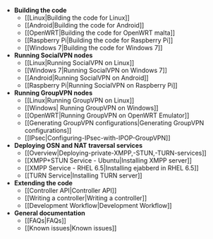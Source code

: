 * **Building the code**
    * [[Linux|Building the code for Linux]]
    * [[Android|Building the code for Android]]
    * [[OpenWRT|Building the code for OpenWRT malta]]
    * [[Raspberry Pi|Building the code for Raspberry Pi]]
    * [[Windows 7|Building the code for Windows 7]]
* **Running SocialVPN nodes**
    * [[Linux|Running SocialVPN on Linux]]
    * [[Windows 7|Running SocialVPN on Windows 7]]
    * [[Android|Running SocialVPN on Android]]
    * [[Raspberry Pi|Running SocialVPN on Raspberry Pi]]
* **Running GroupVPN nodes**
    * [[Linux|Running GroupVPN on Linux]]
    * [[Windows| Running GroupVPN on Windows]]
    * [[OpenWRT|Running GroupVPN on OpenWRT Emulator]]
    * [[Generating GroupVPN configurations|Generating GroupVPN configurations]]
    * [[IPsec|Configuring-IPsec-with-IPOP-GroupVPN]]
* **Deploying OSN and NAT traversal services**
    * [[Overview|Deploying-private-XMPP,-STUN,-TURN-services]]
    * [[XMPP+STUN Service - Ubuntu|Installing XMPP server]]
    * [[XMPP Service - RHEL 6.5|Installing ejabberd in RHEL 6.5]]
    * [[TURN Service|Installing TURN server]]
* **Extending the code**
    * [[Controller API|Controller API]]
    * [[Writing a controller|Writing a controller]]
    * [[Development Workflow|Development Workflow]]
* **General documentation**
    * [[FAQs|FAQs]]
    * [[Known issues|Known issues]]
